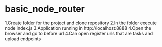 # basic_node_router
1.Create folder for the project and clone repository
2.In the folder execute node index.js
3.Application running in http://localhost:8888
4.Open the browser and go to before url
4.Can open register urls that are tasks and upload endpoints
